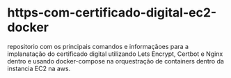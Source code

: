 # https-com-certificado-digital-ec2-docker
repositorio com os principais comandos e informaçãoes para a implanatação do certificado digital utilizando Lets Encrypt, Certbot e Nginx dentro e usando docker-compose na orquestração de containers dentro da instancia EC2 na aws. 
